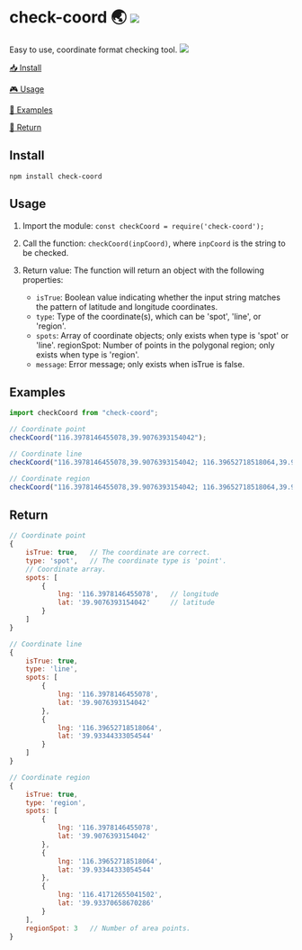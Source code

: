 # check-coord 🌏 [![](https://img.shields.io/npm/v/check-coord.svg?style=flat)](https://www.npmjs.com/package/check-coord)

Easy to use, coordinate format checking tool.
[![](https://img.shields.io/github/stars/mk965/check-coord?style=social)](https://github.com/mk965/check-coord)

[📥 Install](#install)

[🎮 Usage](#Usage)

[📍 Examples](#examples)

[📐 Return](#return)


<h2 id='tags'>Install</h2>

```shell
npm install check-coord
```

<h2 id='Usage'>Usage</h2>

1. Import the module: `const checkCoord = require('check-coord');`

2. Call the function: `checkCoord(inpCoord)`, where `inpCoord` is the string to be checked.

3. Return value: The function will return an object with the following properties:
    - `isTrue`: Boolean value indicating whether the input string matches the pattern of latitude and longitude coordinates.
    - `type`: Type of the coordinate(s), which can be 'spot', 'line', or 'region'.
    - `spots`: Array of coordinate objects; only exists when type is 'spot' or 'line'.
regionSpot: Number of points in the polygonal region; only exists when type is 'region'.
    - `message`: Error message; only exists when isTrue is false.

<h2 id='tags'>Examples</h2>

```js
import checkCoord from "check-coord";

// Coordinate point
checkCoord("116.3978146455078,39.9076393154042");

// Coordinate line
checkCoord("116.3978146455078,39.9076393154042; 116.39652718518064,39.93344333054544");

// Coordinate region
checkCoord("116.3978146455078,39.9076393154042; 116.39652718518064,39.93344333054544; 116.41712655041502,39.93370658670286");
```

<h2 id='tags'>Return</h2>

```js
// Coordinate point
{
    isTrue: true,   // The coordinate are correct.
    type: 'spot',   // The coordinate type is 'point'.
    // Coordinate array.
    spots: [
        {
            lng: '116.3978146455078',   // longitude
            lat: '39.9076393154042'     // latitude
        }
    ]
}

// Coordinate line
{
    isTrue: true,
    type: 'line',
    spots: [
        { 
            lng: '116.3978146455078', 
            lat: '39.9076393154042' 
        },
        { 
            lng: '116.39652718518064', 
            lat: '39.93344333054544' 
        }
    ]
}

// Coordinate region
{
    isTrue: true,
    type: 'region',
    spots: [
        { 
            lng: '116.3978146455078', 
            lat: '39.9076393154042' 
        },
        { 
            lng: '116.39652718518064', 
            lat: '39.93344333054544' 
        },
        { 
            lng: '116.41712655041502', 
            lat: '39.93370658670286' 
        }
    ],
    regionSpot: 3   // Number of area points.
}

```
